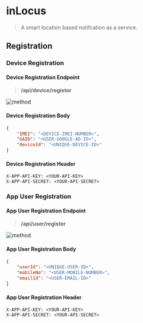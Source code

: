 # inLocus

> A smart location based notifcation as a service.

## Registration

### Device Registration 

#### Device Registration Endpoint
> __/api/device/register__

![method](https://img.shields.io/badge/method-POST-blue.svg) 

#### Device Registration Body
```json
{
 	"IMEI": "<DEVICE-IMEI-NUMBER>",
 	"GAID": "<USER-GOOGLE-AD-ID>",
 	"deviceId": "<UNIQUE-DEVICE-ID>"
}
```

#### Device Registration Header
```
X-APP-API-KEY: <YOUR-API-KEY>
X-APP-API-SECRET: <YOUR-API-SECRET>
```

### App User Registration

#### App User Registration Endpoint
> __/api/user/register__

![method](https://img.shields.io/badge/method-POST-blue.svg)

#### App User Registration Body
```json
{
 	"userId": "<UNIQUE-USER-ID>",
 	"mobileNo": "<USER-MOBILE-NUMBER>",
 	"emailId": "<USER-EMAIL-ID>"
}
```

#### App User Registration Header
```
X-APP-API-KEY: <YOUR-API-KEY>
X-APP-API-SECRET: <YOUR-API-SECRET>
```